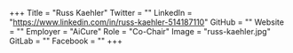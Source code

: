 +++
Title = "Russ Kaehler"
Twitter = ""
LinkedIn = "https://www.linkedin.com/in/russ-kaehler-514187110"
GitHub = ""
Website = ""
Employer = "AiCure"
Role = "Co-Chair"
Image = "russ-kaehler.jpg"
GitLab = ""
Facebook = ""
+++

